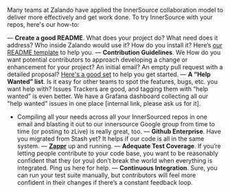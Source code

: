 Many teams at Zalando have applied the InnerSource collaboration model to deliver more effectively and get work done. To try InnerSource with your repos, here's our how-to:

— **Create a good README**. What does your project do? What need does it address? Who inside Zalando would use it? How do you install it? Here’s [our README template](https://github.com/zalando/zalando-howto-open-source/blob/master/READMEtemplate.md) to help you.
— **Contribution Guidelines**. We How do you want potential contributors to approach developing a change or enhancement for your project? An initial email? An empty pull request with a detailed proposal? [Here's a good set](https://github.com/zalando/skipper/blob/master/CONTRIBUTING.md) to help you get started.
— **A “Help Wanted” list**. Is it easy for other teams to spot the features, bugs, etc. you want help with? Issues Trackers are good, and tagging them with “help wanted” is even better. We have a Grafana dashboard collecting all our "help wanted" issues in one place [internal link, please ask us for it].
  - Compiling all your needs across all your InnerSourced repos in one email and blasting it out to our innersource Google group from time to time (or posting to zLive) is really great, too.
— **Github Enterprise**. Have you migrated from Stash yet? It helps if our code is all in the same system.
— **[Zappr](https://github.com/integrations/zappr)** up and running.
— **Adequate Test Coverage**. If you’re letting people contribute to your code base, you want to be reasonably confident that they (or you) don’t break the world when everything is integrated. Ping us here for help.
— **Continuous Integration**. Sure, you can run your test suite manually, but contributors will feel more confident in their changes if there’s a constant feedback loop. 
